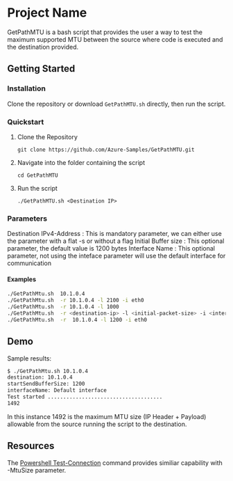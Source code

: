 # Project Name

GetPathMTU is a bash script that provides the user a way to test the maximum supported MTU between the source where code is executed and the destination provided.

## Getting Started

### Installation

Clone the repository or download `GetPathMTU.sh` directly, then run the script.

### Quickstart

1. Clone the Repository

    `git clone https://github.com/Azure-Samples/GetPathMTU.git`

2. Navigate into the folder containing the script

    `cd GetPathMTU`

3. Run the script

    `./GetPathMTU.sh <Destination IP>`

### Parameters

Destination IPv4-Address : This is mandatory parameter, we can either use the parameter with a flat -s or without a flag
Initial Buffer size      : This optional parameter, the default value is 1200 bytes
Interface Name           : This optional parameter, not using the inteface parameter will use the default interface for communication

#### Examples

```bash
./GetPathMtu.sh  10.1.0.4  
./GetPathMtu.sh  -r 10.1.0.4 -l 2100 -i eth0
./GetPathMtu.sh  -r 10.1.0.4 -l 1000
./GetPathMtu.sh  -r <destination-ip> -l <initial-packet-size> -i <interface-name>
./GetPathMtu.sh  -r  10.1.0.4 -l 1200 -i eth0
```

## Demo

Sample results:

```bash
$ ./GetPathMtu.sh 10.1.0.4
destination: 10.1.0.4
startSendBufferSize: 1200
interfaceName: Default interface
Test started .....................................
1492
```

In this instance 1492 is the maximum MTU size (IP Header + Payload) allowable from the source running the script to the destination.

## Resources

The [Powershell Test-Connection](https://learn.microsoft.com/en-us/powershell/module/microsoft.powershell.management/test-connection?view=powershell-7.4) command provides similiar capability with -MtuSize parameter.
